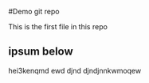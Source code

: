 #Demo git repo

This is the first file in this repo

## ipsum below

hei3kenqmd ewd
djnd
djndjnnkwmoqew

